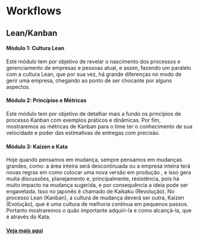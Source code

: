 # Workflows

## Lean/Kanban

#### Módulo 1: Cultura Lean
Este módulo tem por objetivo de revelar o nascimento dos processos e gerenciamento de empresas e pessoas atual, e assim, fazendo um paralelo com a cultura Lean, que por sua vez, há grande diferenças no modo de gerir uma empresa, chegando ao ponto de ser chocante por alguns aspectos.

#### Módulo 2: Princípios e Métricas
Este módulo tem por objetivo de detalhar mais a fundo os princípios de processo Kanban com exemplos práticos e dinâmicas. Por fim, mostraremos as métricas de Kanban para o time ter o conhecimento de sua velocidade e poder das estimativas de entregas com precisão.

#### Módulo 3: Kaizen e Kata
Hoje quando pensamos em mudança, sempre pensamos em mudanças grandes, como: a área inteira será descontinuada ou a empresa inteira terá novas regras em como colocar uma nova versão em produção , e isso gera muita discussões, planejamento e, principalmente, resistência, pois há muito impacto na mudança sugerida, e por consequência a ideia pode ser engavetada. Isso no japonês é chamado de Kaikaku (Revolução).
No processo Lean (Kanban), a cultura de mudança deverá ser outra, Kaizen (Evolução), que é uma cultura de melhoria contínua em pequenos passos. Portanto mostraremos o quão importante adquiri-la e como alcançá-la, que é através do Kata.

#### [Veja mais aqui](./lean.pptx)
